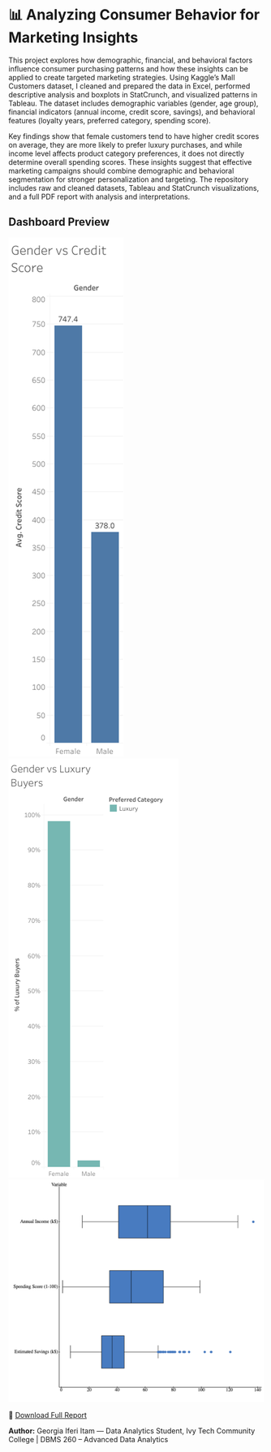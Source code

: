 # 📊 Analyzing Consumer Behavior for Marketing Insights

This project explores how demographic, financial, and behavioral factors influence consumer purchasing patterns and how these insights can be applied to create targeted marketing strategies. Using Kaggle’s Mall Customers dataset, I cleaned and prepared the data in Excel, performed descriptive analysis and boxplots in StatCrunch, and visualized patterns in Tableau. The dataset includes demographic variables (gender, age group), financial indicators (annual income, credit score, savings), and behavioral features (loyalty years, preferred category, spending score).

Key findings show that female customers tend to have higher credit scores on average, they are more likely to prefer luxury purchases, and while income level affects product category preferences, it does not directly determine overall spending scores. These insights suggest that effective marketing campaigns should combine demographic and behavioral segmentation for stronger personalization and targeting. The repository includes raw and cleaned datasets, Tableau and StatCrunch visualizations, and a full PDF report with analysis and interpretations.

## Dashboard Preview
![credit_score_by_gender](./consumer-behavior-marketing-insights/reports/credit_score_by_gender.png)
![luxury_purchases_by_gender](./consumer-behavior-marketing-insights/reports/luxury_purchases_by_gender.png)
![boxplots](./consumer-behavior-marketing-insights/reports/boxplots.png)

📄 [Download Full Report](./analyzing_consumer_behavior_for_marketing_insights_project.pdf)


**Author:** Georgia Iferi Itam — Data Analytics Student, Ivy Tech Community College | DBMS 260 – Advanced Data Analytics

